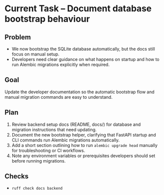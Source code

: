 # Current Task – Document database bootstrap behaviour

## Problem
- We now bootstrap the SQLite database automatically, but the docs still focus on manual setup.
- Developers need clear guidance on what happens on startup and how to run Alembic migrations explicitly when required.

## Goal
Update the developer documentation so the automatic bootstrap flow and manual migration commands are easy to understand.

## Plan
1. Review backend setup docs (README, docs/) for database and migration instructions that need updating.
2. Document the new bootstrap helper, clarifying that FastAPI startup and CLI commands run Alembic migrations automatically.
3. Add a short section outlining how to run `alembic upgrade head` manually for troubleshooting or CI workflows.
4. Note any environment variables or prerequisites developers should set before running migrations.

## Checks
- `ruff check docs backend`
